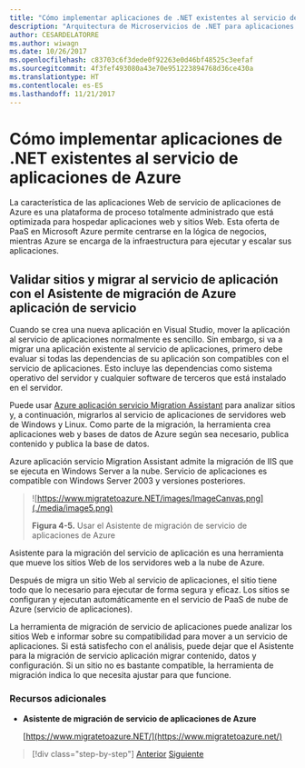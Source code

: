 ```yaml
---
title: "Cómo implementar aplicaciones de .NET existentes al servicio de aplicaciones de Azure"
description: "Arquitectura de Microservicios de .NET para aplicaciones .NET en contenedores | Cómo implementar aplicaciones de .NET existentes al servicio de aplicaciones de Azure"
author: CESARDELATORRE
ms.author: wiwagn
ms.date: 10/26/2017
ms.openlocfilehash: c83703c6f3dede0f92263e0d46bf48525c3eefaf
ms.sourcegitcommit: 4f3fef493080a43e70e951223894768d36ce430a
ms.translationtype: HT
ms.contentlocale: es-ES
ms.lasthandoff: 11/21/2017
---
```

# <a name="how-to-deploy-existing-net-apps-to-azure-app-service"></a>Cómo implementar aplicaciones de .NET existentes al servicio de aplicaciones de Azure 

La característica de las aplicaciones Web de servicio de aplicaciones de Azure es una plataforma de proceso totalmente administrado que está optimizada para hospedar aplicaciones web y sitios Web. Esta oferta de PaaS en Microsoft Azure permite centrarse en la lógica de negocios, mientras Azure se encarga de la infraestructura para ejecutar y escalar sus aplicaciones.

## <a name="validate-sites-and-migrate-to-app-service-with-azure-app-service-migration-assistant"></a>Validar sitios y migrar al servicio de aplicación con el Asistente de migración de Azure aplicación de servicio

Cuando se crea una nueva aplicación en Visual Studio, mover la aplicación al servicio de aplicaciones normalmente es sencillo. Sin embargo, si va a migrar una aplicación existente al servicio de aplicaciones, primero debe evaluar si todas las dependencias de su aplicación son compatibles con el servicio de aplicaciones. Esto incluye las dependencias como sistema operativo del servidor y cualquier software de terceros que está instalado en el servidor.

Puede usar [Azure aplicación servicio Migration Assistant](https://www.migratetoazure.net/) para analizar sitios y, a continuación, migrarlos al servicio de aplicaciones de servidores web de Windows y Linux. Como parte de la migración, la herramienta crea aplicaciones web y bases de datos de Azure según sea necesario, publica contenido y publica la base de datos.

Azure aplicación servicio Migration Assistant admite la migración de IIS que se ejecuta en Windows Server a la nube. Servicio de aplicaciones es compatible con Windows Server 2003 y versiones posteriores.

> ![https://www.migratetoazure.NET/images/ImageCanvas.png](./media/image5.png)
>
> **Figura 4-5.** Usar el Asistente de migración de servicio de aplicaciones de Azure

Asistente para la migración del servicio de aplicación es una herramienta que mueve los sitios Web de los servidores web a la nube de Azure.

Después de migra un sitio Web al servicio de aplicaciones, el sitio tiene todo que lo necesario para ejecutar de forma segura y eficaz. Los sitios se configuran y ejecutan automáticamente en el servicio de PaaS de nube de Azure (servicio de aplicaciones).

La herramienta de migración de servicio de aplicaciones puede analizar los sitios Web e informar sobre su compatibilidad para mover a un servicio de aplicaciones. Si está satisfecho con el análisis, puede dejar que el Asistente para la migración de servicio aplicación migrar contenido, datos y configuración. Si un sitio no es bastante compatible, la herramienta de migración indica lo que necesita ajustar para que funcione.

### <a name="additional-resources"></a>Recursos adicionales

-   **Asistente de migración de servicio de aplicaciones de Azure**

    [https://www.migratetoazure.NET/](https://www.migratetoazure.net/)

>[!div class="step-by-step"]
[Anterior](what-about-cloud-optimized-applications.md)
[Siguiente](deploy-existing-net-apps-as-windows-containers.md)
